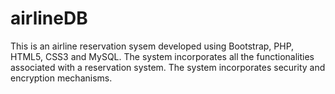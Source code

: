 # airlineDB
This is an airline reservation sysem developed using Bootstrap, PHP, HTML5, CSS3 and MySQL. 
The system incorporates all the functionalities associated with a reservation system. The system incorporates security and encryption mechanisms.
